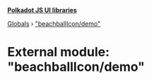 **[Polkadot JS UI libraries](../README.md)**

[Globals](../globals.md) › [&quot;beachballIcon/demo&quot;](_beachballicon_demo_.md)

# External module: "beachballIcon/demo"

